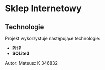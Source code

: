 # Sklep Internetowy

## Technologie

Projekt wykorzystuje następujące technologie:

- **PHP**
- **SQLite3**

Autor:
Mateusz K
346832

